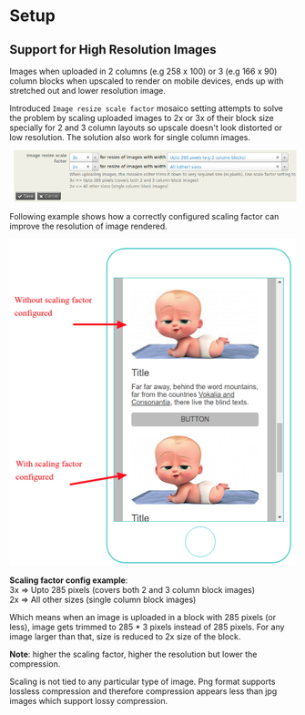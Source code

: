 # Setup

## Support for High Resolution Images

Images when uploaded in 2 columns (e.g 258 x 100) or 3 (e.g 166 x 90) column blocks when upscaled to render on mobile devices, ends up with stretched out and lower resolution image.

Introduced `Image resize scale factor` mosaico setting attempts to solve the problem by scaling uploaded images to 2x or 3x of their block size specially for 2 and 3 column layouts so upscale doesn't look distorted or low resolution. The solution also work for single column images.

![](./images/scaling-factor-config.png)

Following example shows how a correctly configured scaling factor can improve the resolution of image rendered.

![](./images/scaling-factor-resolution-diff.png)

__Scaling factor config example__:  
3x => Upto 285 pixels (covers both 2 and 3 column block images)  
2x => All other sizes (single column block images)

Which means when an image is uploaded in a block with 285 pixels (or less), image gets trimmed to 285 * 3 pixels instead of 285 pixels.
For any image larger than that, size is reduced to 2x size of the block.

__Note__: higher the scaling factor, higher the resolution but lower the compression.

Scaling is not tied to any particular type of image. Png format supports lossless compression and therefore compression appears less than jpg images which support lossy compression.
